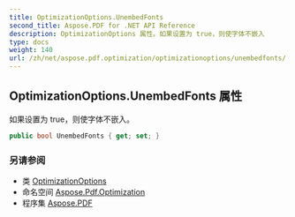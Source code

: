 ```yaml
---
title: OptimizationOptions.UnembedFonts
second_title: Aspose.PDF for .NET API Reference
description: OptimizationOptions 属性。如果设置为 true，则使字体不嵌入
type: docs
weight: 140
url: /zh/net/aspose.pdf.optimization/optimizationoptions/unembedfonts/
---
```

## OptimizationOptions.UnembedFonts 属性

如果设置为 true，则使字体不嵌入。

```csharp
public bool UnembedFonts { get; set; }
```

### 另请参阅

* 类 [OptimizationOptions](../)
* 命名空间 [Aspose.Pdf.Optimization](../../../aspose.pdf.optimization/)
* 程序集 [Aspose.PDF](../../../)